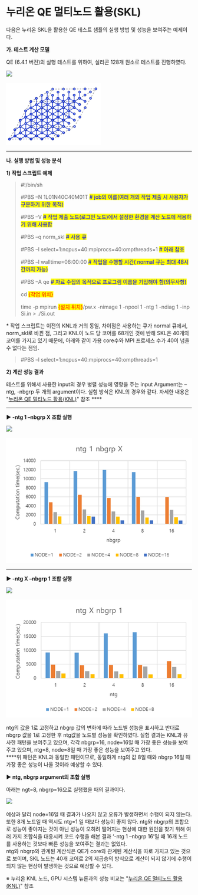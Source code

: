 # 누리온 QE 멀티노드 활용(SKL)

다음은 누리온 SKL을 활용한 QE 테스트 샘플의 실행 방법 및 성능을 보여주는 예제이다.

**가. 테스트 계산 모델**

QE (6.4.1 버전)의 실행 테스트를 위하여, 실리콘 128개 원소로 테스트를 진행하였다.

![](../../.gitbook/assets/qe\_test\_model\_t.png)

![](../../.gitbook/assets/99B975505DB8AF8B0D.png)

****

**나. 실행 방법 및 성능 분석**

**1) 작업 스크립트 예제**

> \#!/bin/sh
>
> \#PBS –N 1L01N40C40M01T         <mark style="color:blue;"># job의 이름(여러 개의 작업 제출 시 사용자가 구분하기 위한 목적)</mark>
>
> \#PBS –V              <mark style="color:blue;"># 작업 제출 노드(로그인 노드)에서 설정한 환경을 계산 노드에 적용하기 위해 사용함</mark>
>
> \#PBS –q norm\_skl                                      <mark style="color:blue;"># 사용 큐</mark>
>
> \#PBS –l select=1:ncpus=40:mpiprocs=40:ompthreads=1 <mark style="color:blue;"># 아래 참조</mark>
>
> \#PBS –l walltime=06:00:00                        <mark style="color:blue;"># 작업을 수행할 시간( normal 큐는 최대 48시간까지 가능)</mark>
>
> \#PBS –A qe                                          <mark style="color:blue;"># 자료 수집의 목적으로 프로그램 이름을 기입해야 함(의무사항)</mark>
>
> &#x20;
>
> cd <mark style="color:red;">{작업 위치}</mark>
>
> &#x20;
>
> time -p mpirun <mark style="color:red;">{설치 위치}</mark>/pw.x -nimage 1 -npool 1 -ntg 1 -ndiag 1 -inp Si.in > ./Si.out



\* 작업 스크립트는 이전의 KNL과 거의 동일, 차이점은 사용하는 큐가 normal 큐에서, norm\_skl로 바뀐 점, 그리고 KNL이 노드 당 코어를 68개인 것에 반해 SKL은 40개의 코어를 가지고 있기 때문에, 아래와 같이 가용 core수와 MPI 프로세스 수가 40이 넘을 수 없다는 점임.

> \#PBS –l select=1:ncpus=40:mpiprocs=40:ompthreads=1



**2) 계산 성능 결과**

테스트를 위해서 사용한 input의 경우 병렬 성능에 영향을 주는 input Argument는 –ntg, -nbgrp 두 개의 argument이다. 실험 방식은 KNL의 경우와 같다. 자세한 내용은 "[누리온 QE 멀티노드 활용(KNL)](https://blog.ksc.re.kr/172)" 참조 ****&#x20;

****

**▶ -ntg 1 –nbgrp X 조합 실행**

![](../../.gitbook/assets/qe\_test\_ntg1\_nbgrpx\_result.png)

![](../../.gitbook/assets/99DEE33B5DBBCF672E.png)

****

**▶ -ntg X –nbgrp 1 조합 실행**

![](../../.gitbook/assets/qe\_test\_ntgx\_nbgrp1\_result.png)

![](../../.gitbook/assets/999D4D3C5DBBCFD92B.png)

ntg의 값을 1로 고정하고 nbgrp 값의 변화에 따라 노드별 성능을 표시하고 반대로 nbgrp 값을 1로 고정한 후 ntg값을 노드별 성능을 확인하였다. 실험 결과는 KNL과 유사한 패턴을 보여주고 있으며, 각각 nbgrp=16, node=16일 때 가장 좋은 성능을 보여주고 있으며, ntg=8, node=8일 때 가장 좋은 성능을 보여주고 있다.\
****위 패턴은 KNL과 동일한 패턴이므로, 동일하게 ntg의 값 8일 때와 nbgrp 16일 때 가장 좋은 성능이 나올 것이라 예상할 수 있다.



**▶ ntg, nbgrp argument의 조합 실행**

아래는 ngt=8, nbgrp=16으로 실행했을 때의 결과이다.

![](../../.gitbook/assets/qe\_test\_ntg8\_nbgrp16\_result.png)

예상과 달리 node=16일 때 결과가 나오지 않고 오류가 발생하면서 수행이 되지 않는다. 또한 8개 노드일 때 역시도 ntg=1 일 때보다 성능이 좋지 않다. ntg와 nbgrp의 조합으로 성능이 좋아지는 것이 아닌 성능이 오히려 떨어지는 현상에 대한 원인을 찾기 위해 여러 가지 조합식을 대응시켜 코드 수행을 해본 결과 ‘-ntg 1 –nbgrp 16’일 때 16개 노드를 사용하는 것보다 빠른 성능을 보여주는 결과는 없었다.\
ntg와 nbgrp와 관계된 계산식은 QE가 core와 관계된 계산식을 따로 가지고 있는 것으로 보이며, SKL 노드는 40개 코어로 2의 제곱승의 방식으로 계산이 되지 않기에 수행이 되지 않는 현상이 발생하는 것으로 예상할 수 있다.



※ 누리온 KNL 노드, GPU 시스템 뉴론과의 성능 비교는 "[누리온 QE 멀티노드 활용(KNL)](https://blog.ksc.re.kr/172)" 참조
